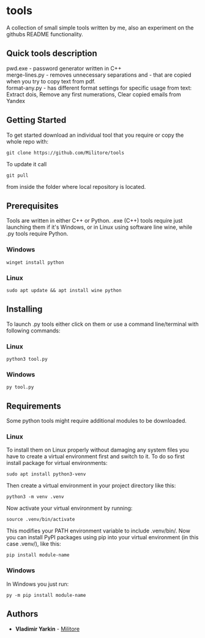 # tools

A collection of small simple tools written by me, also an experiment on the githubs README functionality.

## Quick tools description
pwd.exe - password generator written in C++  
merge-lines.py - removes unnecessary separations and - that are copied when you try to copy text from pdf.  
format-any.py - has different format settings for specific usage from text: Extract dois, Remove any first numerations, Clear copied emails from Yandex  

## Getting Started

To get started download an individual tool that you require or copy the whole repo with:
```
git clone https://github.com/Militore/tools
```

To update it call 
```
git pull
```
from inside the folder where local repository is located.

## Prerequisites

Tools are written in either C++ or Python. .exe (C++) tools require just launching them if it's Windows, or in Linux using software line wine, while .py tools require Python.

### Windows
```
winget install python
```

### Linux
```
sudo apt update && apt install wine python
```

## Installing

To launch .py tools either click on them or use a command line/terminal with following commands:

### Linux
```
python3 tool.py
```

### Windows
```
py tool.py
```

## Requirements

Some python tools might require additional modules to be downloaded.
### Linux
To install them on Linux properly without damaging any system files you have to create a virtual environment first and switch to it. To do so first install package for virtual environments:
```
sudo apt install python3-venv
```
Then create a virtual environment in your project directory like this:
```
python3 -m venv .venv
```
Now activate your virtual environment by running:
```
source .venv/bin/activate
```
This modifies your PATH environment variable to include .venv/bin/. Now you can install PyPI packages using pip into your virtual environment (in this case .venv/), like this:
```
pip install module-name
```

### Windows
In Windows you just run:
```
py -m pip install module-name
```

## Authors

* **Vladimir Yarkin** - [Militore](https://github.com/Militore)